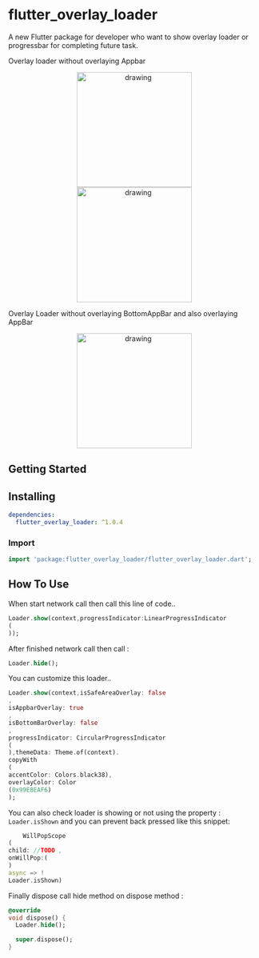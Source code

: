 # flutter_overlay_loader

A new Flutter package for developer who want to show overlay loader or progressbar for completing
future task.

Overlay loader without overlaying Appbar
<p align="center">
<img src="https://user-images.githubusercontent.com/21147796/111874514-e9405b80-89bf-11eb-9508-3ad1b66ac3ef.jpg" alt="drawing" width="230px" hspace="30"/>  <img src="https://user-images.githubusercontent.com/21147796/111874551-0f65fb80-89c0-11eb-851e-92c88872ac16.jpg" alt="drawing" width="230px"/> 
</p>

Overlay Loader without overlaying BottomAppBar and also overlaying AppBar
<p align="center">
<img src="https://user-images.githubusercontent.com/21147796/111874514-e9405b80-89bf-11eb-9508-3ad1b66ac3ef.jpg" alt="drawing" width="230px" hspace="30"/> 
</p>

## Getting Started

## Installing

```yaml
dependencies:
  flutter_overlay_loader: ^1.0.4
```

### Import

```dart
import 'package:flutter_overlay_loader/flutter_overlay_loader.dart';
```

## How To Use

When start network call then call this line of code..

```dart
Loader.show(context,progressIndicator:LinearProgressIndicator
(
));
```

After finished network call then call :

```dart
Loader.hide();
```

You can customize this loader..

```dart
Loader.show(context,isSafeAreaOverlay: false
,
isAppbarOverlay: true
,
isBottomBarOverlay: false
,
progressIndicator: CircularProgressIndicator
(
),themeData: Theme.of(context).
copyWith
(
accentColor: Colors.black38),
overlayColor: Color
(0x99E8EAF6)
);

```

You can also check loader is showing or not using the property : ```Loader.isShown``` and you can
prevent back pressed like this snippet:

```dart
    WillPopScope
(
child: //TODO , 
onWillPop:(
)
async => !
Loader.isShown)
```

Finally dispose call hide method on dispose method :

```dart
@override
void dispose() {
  Loader.hide();

  super.dispose();
}
```

